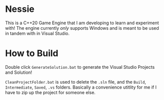 # Nessie
This is a C++20 Game Engine that I am developing to learn and experiment with!
The engine currently *only* supports Windows and is meant to be used in tandem with in Visual Studio.

# How to Build
Double click `GenerateSolution.bat` to generate the Visual Studio Projects and Solution!

`CleanProjectFolder.bat` is used to delete the `.sln` file, and the `Build`, `Intermediate`, `Saved`, `.vs` folders. Basically a convenience
utitlity for me if I have to zip up the project for someone else. 
